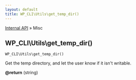 ```yaml
---
layout: default
title: WP_CLI\Utils\get_temp_dir()
---
```


<a href="/docs/internal-api/">Internal API</a> &raquo; Misc

## WP_CLI\Utils\get_temp_dir()

    WP_CLI\Utils\get_temp_dir()

Get the temp directory, and let the user know if it isn't writable.

<div>
<strong>@return</strong> (string) <br /></p>
</div>



